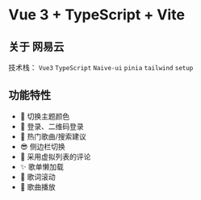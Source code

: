 # Vue 3 + TypeScript + Vite



## 关于 网易云

技术栈： `Vue3`  `TypeScript`  `Naive-ui`  `pinia`  `tailwind`  `setup` 

## 功能特性

- 🎯 切换主题颜色
- 🦄 登录、二维码登录
- 🚀 热门歌曲/搜索建议
- 😎 侧边栏切换
- 🤖 采用虚拟列表的评论
- ✨ 歌单懒加载
- 👻 歌词滚动
- 🎨 歌曲播放

